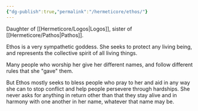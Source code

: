 ```yaml
---
{"dg-publish":true,"permalink":"/hermeticore/ethos/"}
---
```


Daughter of [[Hermeticore/Logos\|Logos]], sister of [[Hermeticore/Pathos\|Pathos]].

Ethos is a very sympathetic goddess. She seeks to protect any living being, and represents the collective spirit of all living things.

Many people who worship her give her different names, and follow different rules that she "gave" them.

But Ethos mostly seeks to bless people who pray to her and aid in any way she can to stop conflict and help people persevere through hardships. She never asks for anything in return other than that they stay alive and in harmony with one another in her name, whatever that name may be.

